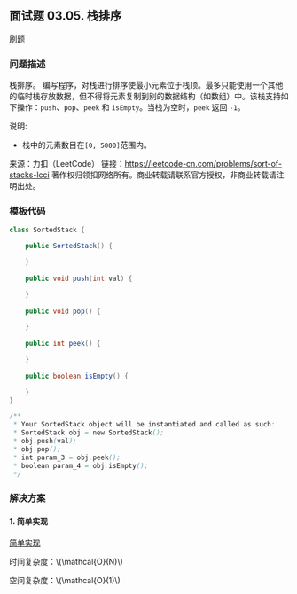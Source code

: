 <script src="https://cdn.bootcss.com/mathjax/2.7.7/MathJax.js?config=TeX-AMS-MML_HTMLorMML"></script>

## 面试题 03.05. 栈排序

[刷题](qu0305/solu/Solution.java)

### 问题描述

栈排序。 编写程序，对栈进行排序使最小元素位于栈顶。最多只能使用一个其他的临时栈存放数据，但不得将元素复制到别的数据结构（如数组）中。该栈支持如下操作：`push`、`pop`、`peek` 和 `isEmpty`。当栈为空时，`peek` 返回 `-1`。

说明:

* 栈中的元素数目在`[0, 5000]`范围内。

来源：力扣（LeetCode）
链接：https://leetcode-cn.com/problems/sort-of-stacks-lcci
著作权归领扣网络所有。商业转载请联系官方授权，非商业转载请注明出处。

### 模板代码

``` java
class SortedStack {

    public SortedStack() {

    }
    
    public void push(int val) {

    }
    
    public void pop() {

    }
    
    public int peek() {

    }
    
    public boolean isEmpty() {

    }
}

/**
 * Your SortedStack object will be instantiated and called as such:
 * SortedStack obj = new SortedStack();
 * obj.push(val);
 * obj.pop();
 * int param_3 = obj.peek();
 * boolean param_4 = obj.isEmpty();
 */
```

### 解决方案

#### 1. 简单实现

[简单实现](qu0305/solu1/Solution.java)

时间复杂度：\\(\mathcal{O}(N)\\)

空间复杂度：\\(\mathcal{O}(1)\\)
